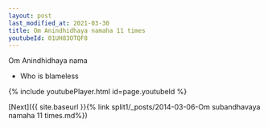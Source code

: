 ```yaml
---
layout: post
last_modified_at: 2021-03-30
title: Om Anindhidhaya namaha 11 times
youtubeId: 01UH83OTQF8
---
```

 
 
Om Anindhidhaya nama 
 
 -  Who is blameless 
 
  
 
  
 
 
 
 
 
 


{% include youtubePlayer.html id=page.youtubeId %}
 
[Next]({{ site.baseurl }}{% link  split1/_posts/2014-03-06-Om subandhavaya namaha 11 times.md%})
 
